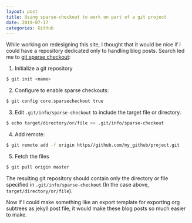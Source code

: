 ```yaml
---
layout: post
title: Using sparse-checkout to work on part of a git project
date: 2019-07-17
categories: GitHub
---
```


While working on redesigning this site, I thought that it would be nice if I could have a repository dedicated only to handling blog posts. Search led me to [git sparse checkout](https://briancoyner.github.io/2013/06/05/git-sparse-checkout.html):

1.  Initialize a git repository 
    
   ``` bash
   $ git init <name>
   ```
   
2.  Configure to enable sparse checkouts:
    
   ``` bash
   $ git config core.sparsecheckout true
   ```
   
3.  Edit `.git/info/sparse-checkout` to include the target file or directory.
    
   ``` bash
   $ echo target/directory/or/file >> .git/info/sparse-checkout
   ```
   
4.  Add remote:
    
   ``` bash
   $ git remote add -f origin https//github.com/my_github/project.git
   ```
   
5.  Fetch the files
    
   ``` bash
   $ git pull origin master
   ```
   

The resulting git repository should contain only the directory or file specified in `.git/info/sparse-checkout` (In the case above, `target/directory/or/file`).

Now if I could make something like an export template for exporting org subtrees as jekyll post file, it would make these blog posts so much easier to make.
